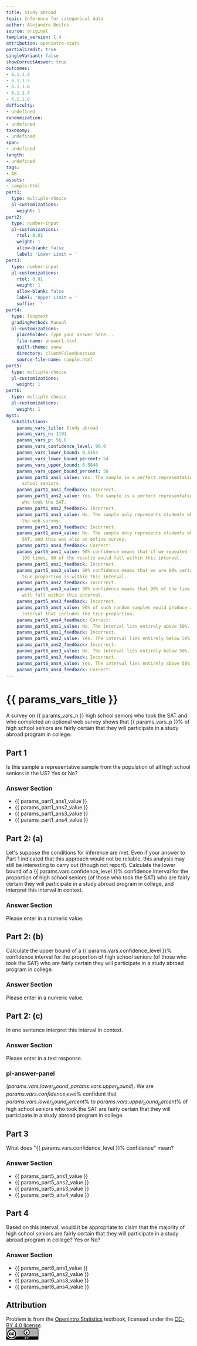 ```yaml
---
title: Study abroad
topic: Inference for categorical data
author: Alejandro Builes
source: original
template_version: 1.4
attribution: openintro-stats
partialCredit: true
singleVariant: false
showCorrectAnswer: true
outcomes:
- 6.1.1.3
- 6.1.1.5
- 6.1.1.6
- 6.1.1.7
- 6.1.1.8
difficulty:
- undefined
randomization:
- undefined
taxonomy:
- undefined
span:
- undefined
length:
- undefined
tags:
- AB
assets:
- sample.html
part1:
  type: multiple-choice
  pl-customizations:
    weight: 1
part2:
  type: number-input
  pl-customizations:
    rtol: 0.01
    weight: 1
    allow-blank: false
    label: 'Lower Limit = '
part3:
  type: number-input
  pl-customizations:
    rtol: 0.01
    weight: 1
    allow-blank: false
    label: 'Upper Limit = '
    suffix: ''
part4:
  type: longtext
  gradingMethod: Manual
  pl-customizations:
    placeholder: Type your answer here...
    file-name: answer1.html
    quill-theme: snow
    directory: clientFilesQuestion
    source-file-name: sample.html
part5:
  type: multiple-choice
  pl-customizations:
    weight: 1
part6:
  type: multiple-choice
  pl-customizations:
    weight: 1
myst:
  substitutions:
    params_vars_title: Study abroad
    params_vars_n: 1101
    params_vars_p: 56.0
    params_vars_confidence_level: 90.0
    params_vars_lower_bound: 0.5354
    params_vars_lower_bound_percent: 54
    params_vars_upper_bound: 0.5846
    params_vars_upper_bound_percent: 58
    params_part1_ans1_value: Yes. The sample is a perfect representation of all high
      school seniors.
    params_part1_ans1_feedback: Incorrect.
    params_part1_ans2_value: Yes. The sample is a perfect representation of all students
      who took the SAT.
    params_part1_ans2_feedback: Incorrect.
    params_part1_ans3_value: No. The sample only represents students who completed
      the web survey.
    params_part1_ans3_feedback: Incorrect.
    params_part1_ans4_value: No. The sample only represents students who took the
      SAT, and this was also an online survey.
    params_part1_ans4_feedback: Correct!
    params_part5_ans1_value: 90% confidence means that if we repeated this survey
      100 times, 90 of the results would fall within this interval.
    params_part5_ans1_feedback: Incorrect.
    params_part5_ans2_value: 90% confidence means that we are 90% certain that the
      true proportion is within this interval.
    params_part5_ans2_feedback: Incorrect.
    params_part5_ans3_value: 90% confidence means that 90% of the time the true proportion
      will fall within this interval.
    params_part5_ans3_feedback: Incorrect.
    params_part5_ans4_value: 90% of such random samples would produce a 90% confidence
      interval that includes the true proportion.
    params_part5_ans4_feedback: Correct!
    params_part6_ans1_value: No. The interval lies entirely above 50%.
    params_part6_ans1_feedback: Incorrect.
    params_part6_ans2_value: Yes. The interval lies entirely below 50%.
    params_part6_ans2_feedback: Incorrect.
    params_part6_ans3_value: No. The interval lies entirely below 50%.
    params_part6_ans3_feedback: Incorrect.
    params_part6_ans4_value: Yes. The interval lies entirely above 50%.
    params_part6_ans4_feedback: Correct!
---
```

# {{ params_vars_title }}
A survey on {{  params_vars_n }} high school seniors who took the SAT and who completed an optional web survey shows that {{ params_vars_p }}% of high school seniors are fairly certain that they will participate in a study abroad program in college.

## Part 1

Is this sample a representative sample from the population of all high school seniors in the US? Yes or No?

### Answer Section

- {{ params_part1_ans1_value }}
- {{ params_part1_ans2_value }}
- {{ params_part1_ans3_value }}
- {{ params_part1_ans4_value }}

## Part 2: (a)

Let's suppose the conditions for inference are met. Even if your answer to Part 1 indicated that this approach would not be reliable, this analysis may still be interesting to carry out (though not report). Calculate the lower bound of a {{ params.vars.confidence_level }}% confidence interval for the proportion of high school seniors (of those who took the SAT) who are fairly certain they will participate in a study abroad program in college, and interpret this interval in context.

### Answer Section

Please enter in a numeric value.

## Part 2: (b)

Calculate the upper bound of a {{ params.vars.confidence_level }}% confidence interval for the proportion of high school seniors (of those who took the SAT) who are fairly certain they will participate in a study abroad program in college.

### Answer Section

Please enter in a numeric value.

## Part 2: (c)

In one sentence interpret this interval in context.

### Answer Section

Please enter in a text response.

### pl-answer-panel

$({{ params.vars.lower_bound }}, {{ params.vars.upper_bound }})$. We are ${{ params.vars.confidence_level }}$% confident that ${{ params.vars.lower_bound_percent }}$% to ${{ params.vars.upper_bound_percent }}$% of high school seniors who took the SAT are fairly certain that they will participate in a study abroad program in college.

## Part 3

What does "{{ params.vars.confidence_level }}% confidence" mean?

### Answer Section

- {{ params_part5_ans1_value }}
- {{ params_part5_ans2_value }}
- {{ params_part5_ans3_value }}
- {{ params_part5_ans4_value }}

## Part 4

Based on this interval, would it be appropriate to claim that the majority of high school seniors are fairly certain that they will participate in a study abroad program in college? Yes or No?

### Answer Section

- {{ params_part6_ans1_value }}
- {{ params_part6_ans2_value }}
- {{ params_part6_ans3_value }}
- {{ params_part6_ans4_value }}

## Attribution

Problem is from the [OpenIntro Statistics](https://openintro.org/book/os/) textbook, licensed under the [CC-BY 4.0 license](https://creativecommons.org/licenses/by/4.0/).<br>![Image representing the Creative Commons 4.0 BY license.](https://raw.githubusercontent.com/firasm/bits/master/by.png)